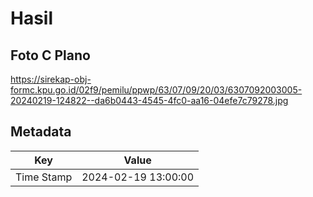 # Hasil

## Foto C Plano

https://sirekap-obj-formc.kpu.go.id/02f9/pemilu/ppwp/63/07/09/20/03/6307092003005-20240219-124822--da6b0443-4545-4fc0-aa16-04efe7c79278.jpg


## Metadata

| Key        | Value               |
| ---------- | ------------------- |
| Time Stamp | 2024-02-19 13:00:00 |



